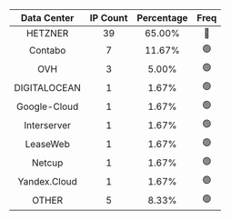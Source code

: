 | Data Center | IP Count | Percentage | Freq |
|:------------:|:--------:|:-----------:|:-----:|
| HETZNER | 39 | 65.00% | 🔴 |
| Contabo | 7 | 11.67% | 🟢 |
| OVH | 3 | 5.00% | 🟢 |
| DIGITALOCEAN | 1 | 1.67% | 🟢 |
| Google-Cloud | 1 | 1.67% | 🟢 |
| Interserver | 1 | 1.67% | 🟢 |
| LeaseWeb | 1 | 1.67% | 🟢 |
| Netcup | 1 | 1.67% | 🟢 |
| Yandex.Cloud | 1 | 1.67% | 🟢 |
| OTHER | 5 | 8.33% | 🟢 |